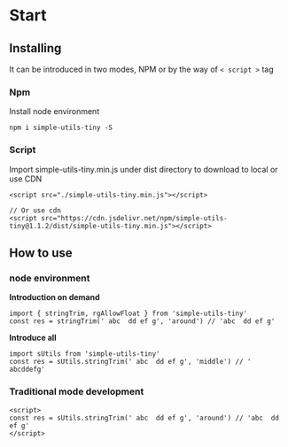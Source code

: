 
# Start

## Installing

It can be introduced in two modes, NPM or by the way of ` < script > ` tag

### Npm

Install node environment

```
npm i simple-utils-tiny -S
```

### Script

Import simple-utils-tiny.min.js under dist directory to download to local or use CDN

```
<script src="./simple-utils-tiny.min.js"></script>

// Or use cdn
<script src="https://cdn.jsdelivr.net/npm/simple-utils-tiny@1.1.2/dist/simple-utils-tiny.min.js"></script>
```

## How to use

### node environment

**Introduction on demand**

```
import { stringTrim, rgAllowFloat } from 'simple-utils-tiny'
const res = stringTrim(' abc  dd ef g', 'around') // 'abc  dd ef g'
```

**Introduce all**

```
import sUtils from 'simple-utils-tiny'
const res = sUtils.stringTrim(' abc  dd ef g', 'middle') // ' abcddefg'
```

### Traditional mode development

```
<script>
const res = sUtils.stringTrim(' abc  dd ef g', 'around') // 'abc  dd ef g'
</script>
```